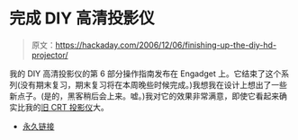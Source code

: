 # 完成 DIY 高清投影仪

> 原文：<https://hackaday.com/2006/12/06/finishing-up-the-diy-hd-projector/>

我的 DIY 高清投影仪的第 6 部分操作指南发布在 Engadget 上。它结束了这个系列(没有期末复习，期末复习将在本周晚些时候完成。)我想我在设计上想出了一些新点子。(是的，黑客稍后会上来。嘘。)我对它的效果非常满意，即使它看起来确实比我的[旧 CRT 投影仪](http://biobug.org/ht/)大。

*   [永久链接](http://www.engadget.com/2006/12/06/how-to-build-your-own-hd-projector-part-6/)